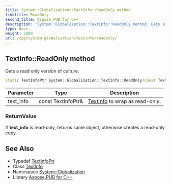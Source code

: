 ```yaml
---
title: System::Globalization::TextInfo::ReadOnly method
linktitle: ReadOnly
second_title: Aspose.PUB for C++
description: 'System::Globalization::TextInfo::ReadOnly method. Gets a read only version of culture in C++.'
type: docs
weight: 2000
url: /cpp/system.globalization/textinfo/readonly/
---
```

## TextInfo::ReadOnly method


Gets a read only version of culture.

```cpp
static TextInfoPtr System::Globalization::TextInfo::ReadOnly(const TextInfoPtr &text_info)
```


| Parameter | Type | Description |
| --- | --- | --- |
| text_info | const TextInfoPtr\& | [TextInfo](../) to wrap as read-only. |

### ReturnValue

If **text_info** is read-only, returns same object, otherwise creates a read-only copy.

## See Also

* Typedef [TextInfoPtr](../../textinfoptr/)
* Class [TextInfo](../)
* Namespace [System::Globalization](../../)
* Library [Aspose.PUB for C++](../../../)
